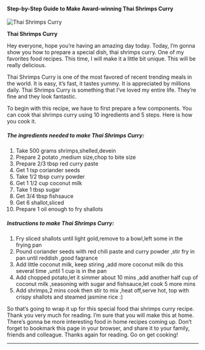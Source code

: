             

#### Step-by-Step Guide to Make Award-winning Thai Shrimps Curry

![Thai Shrimps Curry](https://img-global.cpcdn.com/recipes/5989708082446336/751x532cq70/thai-shrimps-curry-recipe-main-photo.jpg)

**Thai Shrimps Curry**

Hey everyone, hope you’re having an amazing day today. Today, I’m gonna show you how to prepare a special dish, thai shrimps curry. One of my favorites food recipes. This time, I will make it a little bit unique. This will be really delicious.

Thai Shrimps Curry is one of the most favored of recent trending meals in the world. It is easy, it’s fast, it tastes yummy. It is appreciated by millions daily. Thai Shrimps Curry is something that I’ve loved my entire life. They’re fine and they look fantastic.

To begin with this recipe, we have to first prepare a few components. You can cook thai shrimps curry using 10 ingredients and 5 steps. Here is how you cook it.

##### The ingredients needed to make Thai Shrimps Curry:

1.  Take 500 grams shrimps,shelled,devein
2.  Prepare 2 potato ,medium size,chop to bite size
3.  Prepare 2/3 tbsp red curry paste
4.  Get 1 tsp coriander seeds
5.  Take 1/2 tbsp curry powder
6.  Get 1 1/2 cup coconut milk
7.  Take 1 tbsp sugar
8.  Get 3/4 tbsp fishsauce
9.  Get 6 shallot,sliced
10.  Prepare 1 oil enough to fry shallots

##### Instructions to make Thai Shrimps Curry:

1.  Fry sliced shallots until light gold,remove to a bowl,left some in the frying pan
2.  Pound coriander seeds with red chili paste and curry powder ,stir fry in pan until reddish ,good fagrance
3.  Add little coconut milk, keep stiring ,add more coconut milk do this several time ,until 1 cup is in the pan
4.  Add chopped potato,let it simmer about 10 mins ,add another half cup of coconut milk ,seasoning with sugar and fishsauce,let cook 5 more mins
5.  Add shrimps,2 mins cook then stir to mix ,heat off,serve hot, top with crispy shallots and steamed jasmine rice :)

So that’s going to wrap it up for this special food thai shrimps curry recipe. Thank you very much for reading. I’m sure that you will make this at home. There’s gonna be more interesting food in home recipes coming up. Don’t forget to bookmark this page in your browser, and share it to your family, friends and colleague. Thanks again for reading. Go on get cooking!

* * *